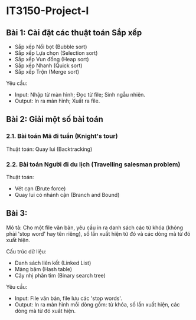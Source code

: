 # IT3150-Project-I

## Bài 1: Cài đặt các thuật toán Sắp xếp
  - Sắp xếp Nổi bọt (Bubble sort)
  - Sắp xếp Lựa chọn (Selection sort)
  - Sắp xếp Vun đống (Heap sort)
  - Sắp xếp Nhanh (Quick sort)
  - Sắp xếp Trộn (Merge sort)
  
  Yêu cầu:
  - Input: Nhập từ màn hình; Đọc từ file; Sinh ngẫu nhiên.
  - Output: In ra màn hình; Xuất ra file.
  
## Bài 2: Giải một số bài toán
### 2.1. Bài toán Mã đi tuần (Knight's tour)
  Thuật toán: Quay lui (Backtracking)
### 2.2. Bài toán Người đi du lịch (Travelling salesman problem)
  Thuật toán:
  - Vét cạn (Brute force)
  - Quay lui có nhánh cận (Branch and Bound)
  
## Bài 3:
  Mô tả: Cho một file văn bản, yêu cầu in ra danh sách các từ khóa (không phải 'stop word' hay tên riêng), số lần xuất hiện từ đó và các dòng mà từ đó xuất hiện.
  
  Cấu trúc dữ liệu:
  - Danh sách liên kết (Linked List)
  - Mảng băm (Hash table)
  - Cây nhị phân tìm (Binary search tree)
  
  Yêu cầu:
  - Input: File văn bản, file lưu các 'stop words'.
  - Output: In ra màn hình mỗi dòng gồm: từ khóa, số lần xuất hiện, các dòng mà từ đó xuất hiện.
